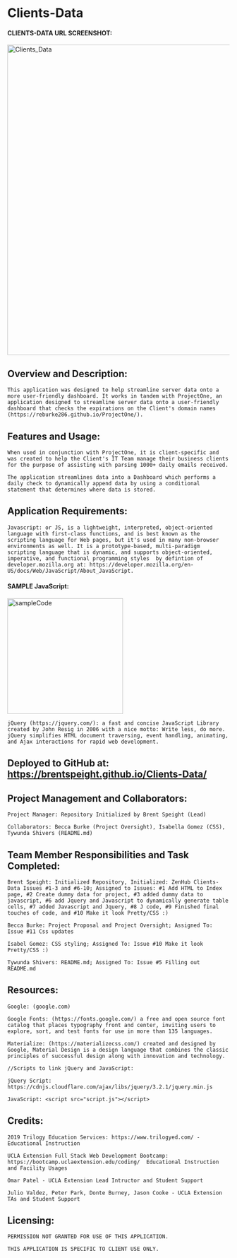 # Clients-Data

#### CLIENTS-DATA URL SCREENSHOT:

<img width="703" alt="Clients_Data" src="https://user-images.githubusercontent.com/34906126/68060790-12732580-fcbf-11e9-8854-a524ad156b7b.png">


## Overview and Description:

    This application was designed to help streamline server data onto a more user-friendly dashboard. It works in tandem with ProjectOne, an application designed to streamline server data onto a user-friendly dashboard that checks the expirations on the Client's domain names (https://reburke286.github.io/ProjectOne/).

## Features and Usage:

    When used in conjunction with ProjectOne, it is client-specific and was created to help the Client's IT Team manage their business clients for the purpose of assisting with parsing 1000+ daily emails received.

    The application streamlines data into a Dashboard which performs a daily check to dynamically append data by using a conditional statement that determines where data is stored.

## Application Requirements:

    Javascript: or JS, is a lightweight, interpreted, object-oriented language with first-class functions, and is best known as the scripting language for Web pages, but it's used in many non-browser environments as well. It is a prototype-based, multi-paradigm scripting language that is dynamic, and supports object-oriented, imperative, and functional programming styles  by defintion of developer.mozilla.org at: https://developer.mozilla.org/en-US/docs/Web/JavaScript/About_JavaScript.
    
#### SAMPLE JavaScript:

<img width="262" alt="sampleCode" src="https://user-images.githubusercontent.com/34906126/68060539-08045c00-fcbe-11e9-9116-86d49e8fdca8.png">
    
    jQuery (https://jquery.com/): a fast and concise JavaScript Library created by John Resig in 2006 with a nice motto: Write less, do more. jQuery simplifies HTML document traversing, event handling, animating, and Ajax interactions for rapid web development.


## Deployed to GitHub at: https://brentspeight.github.io/Clients-Data/

## Project Management and Collaborators:

    Project Manager: Repository Initialized by Brent Speight (Lead)

    Collaborators: Becca Burke (Project Oversight), Isabella Gomez (CSS), Tywunda Shivers (README.md)

## Team Member Responsibilities and Task Completed:

    Brent Speight: Initialized Repository, Initialized: ZenHub Clients-Data Issues #1-3 and #6-10; Assigned to Issues: #1 Add HTML to Index page, #2 Create dummy data for project, #3 added dummy data to javascript, #6 add Jquery and Javascript to dynamically generate table cells, #7 added Javascript and Jquery, #8 J code, #9 Finished final touches of code, and #10 Make it look Pretty/CSS :)  

    Becca Burke: Project Proposal and Project Oversight; Assigned To: Issue #11 Css updates

    Isabel Gomez: CSS styling; Assigned To: Issue #10 Make it look Pretty/CSS :) 

    Tywunda Shivers: README.md; Assigned To: Issue #5 Filling out README.md 

## Resources:

    Google: (google.com)
   
    Google Fonts: (https://fonts.google.com/) a free and open source font catalog that places typography front and center, inviting users to explore, sort, and test fonts for use in more than 135 languages.

    Materialize: (https://materializecss.com/) created and designed by Google, Material Design is a design language that combines the classic principles of successful design along with innovation and technology.
  
    //Scripts to link jQuery and JavaScript:
    
    jQuery Script: https://cdnjs.cloudflare.com/ajax/libs/jquery/3.2.1/jquery.min.js
  
    JavaScript: <script src="script.js"></script>


## Credits:

    2019 Trilogy Education Services: https://www.trilogyed.com/ - Educational Instruction

    UCLA Extension Full Stack Web Development Bootcamp: https://bootcamp.uclaextension.edu/coding/  Educational Instruction       and Facility Usages

    Omar Patel - UCLA Extension Lead Intructor and Student Support

    Julio Valdez, Peter Park, Donte Burney, Jason Cooke - UCLA Extension TAs and Student Support


## Licensing:

    PERMISSION NOT GRANTED FOR USE OF THIS APPLICATION. 

    THIS APPLICATION IS SPECIFIC TO CLIENT USE ONLY.
